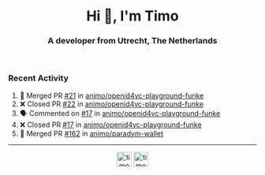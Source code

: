 <h1 align="center">Hi 👋, I'm Timo</h1>
<h3 align="center">A developer from Utrecht, The Netherlands</h3>
<br/>
<!-- https://github.com/rahuldkjain/github-profile-readme-generator --!>

<!--  <p align="left"><img src="https://github-readme-stats.vercel.app/api?username=timoglastra&show_icons=true&count_private=true&" alt="timoglastra" /></p> --!>

<!--
Github language stats
<p align="left"><img src="https://github-readme-stats.vercel.app/api/top-langs/?username=timoglastra&layout=compact" alt="timoglastra" /><p>
-->

<!-- Codestats language stats -->
<!-- <p align="left"><img src="https://codestats-readme.vercel.app/api/top-langs/?username=timoglastra&layout=compact&language_count=12" alt="timoglastra" /><p>    --!>
  
<h3>Recent Activity</h3>

<!--START_SECTION:activity-->
1. 🎉 Merged PR [#21](https://github.com/animo/openid4vc-playground-funke/pull/21) in [animo/openid4vc-playground-funke](https://github.com/animo/openid4vc-playground-funke)
2. ❌ Closed PR [#22](https://github.com/animo/openid4vc-playground-funke/pull/22) in [animo/openid4vc-playground-funke](https://github.com/animo/openid4vc-playground-funke)
3. 🗣 Commented on [#17](https://github.com/animo/openid4vc-playground-funke/pull/17#issuecomment-2312113051) in [animo/openid4vc-playground-funke](https://github.com/animo/openid4vc-playground-funke)
4. ❌ Closed PR [#17](https://github.com/animo/openid4vc-playground-funke/pull/17) in [animo/openid4vc-playground-funke](https://github.com/animo/openid4vc-playground-funke)
5. 🎉 Merged PR [#162](https://github.com/animo/paradym-wallet/pull/162) in [animo/paradym-wallet](https://github.com/animo/paradym-wallet)
<!--END_SECTION:activity-->

---

<p align="center">
<a href="https://twitter.com/timoglastra" target="blank"><img align="center" src="https://cdn.jsdelivr.net/npm/simple-icons@3.0.1/icons/twitter.svg" alt="timoglastra" height="30" width="30" /></a>
<a href="https://linkedin.com/in/timoglastra" target="blank"><img align="center" src="https://cdn.jsdelivr.net/npm/simple-icons@3.0.1/icons/linkedin.svg" alt="timoglastra" height="30" width="30" /></a>
</p>



